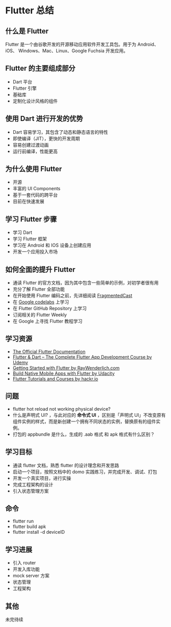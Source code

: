 # Flutter 总结

## 什么是 Flutter

Flutter 是一个由谷歌开发的开源移动应用软件开发工具包。用于为 Android、iOS、 Windows、Mac、Linux、Google Fuchsia 开发应用。

## Flutter 的主要组成部分

- Dart 平台
- Flutter 引擎
- 基础库
- 定制化设计风格的组件

## 使用 Dart 进行开发的优势

- Dart 容易学习，其包含了动态和静态语言的特性
- 即使编译（JIT），更快的开发周期
- 容易创建过渡动画
- 运行前编译，性能更高

## 为什么使用 Flutter

- 开源
- 丰富的 UI Components
- 基于一套代码的跨平台
- 目前在快速发展

## 学习 Flutter 步骤

- 学习 Dart
- 学习 Flutter 框架
- 学习在 Android 和 IOS 设备上创建应用
- 开发一个应用投入市场

## 如何全面的提升 Flutter

- 通读 Flutter 的官方文档，因为其中包含一些简单的示例，对初学者很有用
- 充分了解 Flutter 全部功能
- 在开始使用 Flutter 编码之前，先详细阅读 [FragmentedCast](https://fragmentedpodcast.com/)
- 在 [Google codelabs](https://codelabs.developers.google.com/) 上学习
- 在 Flutter GitHub Repository 上学习
- 订阅相关的 Flutter Weekly
- 在 Google 上寻找 Flutter 教程学习

## 学习资源

- [The Official Flutter Documentation](https://flutter.dev/docs/get-started/install)
- [Flutter & Dart – The Complete Flutter App Development Course by Udemy](https://www.udemy.com/course/flutter-dart-the-complete-flutter-app-development-course/)
- [Getting Started with Flutter by RayWenderlich.com](https://www.raywenderlich.com/4529993-getting-started-with-flutter#toc-anchor-001)
- [Build Native Mobile Apps with Flutter by Udacity](https://cn.udacity.com/course/build-native-mobile-apps-with-flutter--ud905)
- [Flutter Tutorials and Courses by hackr.io](https://hackr.io/tutorials/learn-flutter)

## 问题

- flutter hot reload not working physical device?
- 什么是声明式 UI? ，与此对应的 **命令式 UI** ，区别是「声明式 UI」不改变原有组件实例的样式，而是新创建一个拥有不同状态的实例，替换原有的组件实例。
- 打包的 appbundle 是什么，生成的 .aab 格式 和 apk 格式有什么区别？

## 学习目标

- 通读 flutter 文档，熟悉 flutter 的设计理念和开发思路
- 启动一个项目，按照文档中的 domo 实践练习，并完成开发、调试、打包
- 开发一个真实项目，进行实操
- 完成工程架构的设计
- 引入状态管理方案

## 命令

- flutter run
- flutter build apk
- flutter install -d deviceID

## 学习进展

- 引入 router
- 开发入库功能
- mock server 方案
- 状态管理
- 工程架构

## 其他

未完待续
